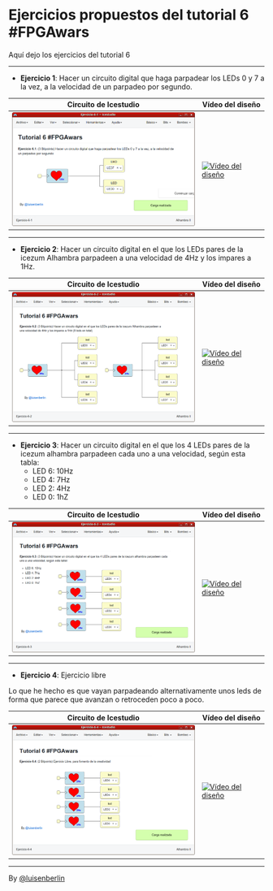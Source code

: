 # Ejercicios propuestos del tutorial 6 #FPGAwars

Aquí dejo los ejercicios del tutorial 6

---

* **Ejercicio 1**: Hacer un circuito digital que haga parpadear los LEDs 0 y 7 a la vez, a la velocidad de un parpadeo por segundo.

| Circuito de Icestudio | Vídeo del diseño |
|--|--|
|<img src="./Ejercicio-6-1_Icestudio.png" alt="Circuito de Icestudio" width="400"/> | [![Vídeo del diseño](https://img.youtube.com/vi/SzIujHGmAUc/0.jpg)](https://www.youtube.com/watch?v=embed/SzIujHGmAUc) |

---

* **Ejercicio 2**: Hacer un circuito digital en el que los LEDs pares de la icezum Alhambra parpadeen a una velocidad de 4Hz y los impares a 1Hz.

| Circuito de Icestudio | Vídeo del diseño |
|--|--|
|<img src="./Ejercicio-6-2_Icestudio.png" alt="Circuito de Icestudio" width="400"/> | [![Vídeo del diseño](https://img.youtube.com/vi/qh1ZJPXWa6I/0.jpg)](https://www.youtube.com/watch?v=embed/qh1ZJPXWa6I) |

---

* **Ejercicio 3**: Hacer un circuito digital en el que los 4 LEDs pares de la icezum alhambra parpadeen cada uno a una velocidad, según esta tabla:
    - LED 6: 10Hz
    - LED 4: 7Hz
    - LED 2: 4Hz
    - LED 0: 1hZ

| Circuito de Icestudio | Vídeo del diseño |
|--|--|
|<img src="./Ejercicio-6-3_Icestudio.png" alt="Circuito de Icestudio" width="400"/> | [![Vídeo del diseño](https://img.youtube.com/vi/_c8NPiqXNv0/0.jpg)](https://www.youtube.com/watch?v=embed/_c8NPiqXNv0) |


---

* **Ejercicio 4**: Ejercicio libre

Lo que he hecho es que vayan parpadeando alternativamente unos leds de forma que parece que avanzan o retroceden poco a poco.

| Circuito de Icestudio | Vídeo del diseño |
|--|--|
|<img src="./Ejercicio-6-4_Icestudio.png" alt="Circuito de Icestudio" width="400"/> | [![Vídeo del diseño](https://img.youtube.com/vi/SS4lAqacNZI/0.jpg)](https://www.youtube.com/watch?v=embed/SS4lAqacNZI) |

---

By [@luisenberlin](http://twitter.com/luisenberlin)

